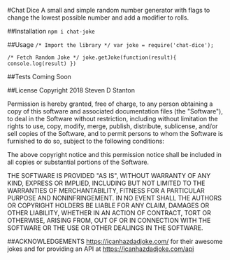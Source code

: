 #Chat Dice
A small and simple random number generator with flags to change the lowest possible number and add a modifier to rolls.

##Installation
`npm i chat-joke`

##Usage
`/* Import the library */
var joke = require('chat-dice');`

`/* Fetch Random Joke */
joke.getJoke(function(result){
	console.log(result)
})`


##Tests
Coming Soon

##License
Copyright 2018 Steven D Stanton

Permission is hereby granted, free of charge, to any person obtaining a copy of this software and associated documentation files (the "Software"), to deal in the Software without restriction, including without limitation the rights to use, copy, modify, merge, publish, distribute, sublicense, and/or sell copies of the Software, and to permit persons to whom the Software is furnished to do so, subject to the following conditions:

The above copyright notice and this permission notice shall be included in all copies or substantial portions of the Software.

THE SOFTWARE IS PROVIDED "AS IS", WITHOUT WARRANTY OF ANY KIND, EXPRESS OR IMPLIED, INCLUDING BUT NOT LIMITED TO THE WARRANTIES OF MERCHANTABILITY, FITNESS FOR A PARTICULAR PURPOSE AND NONINFRINGEMENT. IN NO EVENT SHALL THE AUTHORS OR COPYRIGHT HOLDERS BE LIABLE FOR ANY CLAIM, DAMAGES OR OTHER LIABILITY, WHETHER IN AN ACTION OF CONTRACT, TORT OR OTHERWISE, ARISING FROM, OUT OF OR IN CONNECTION WITH THE SOFTWARE OR THE USE OR OTHER DEALINGS IN THE SOFTWARE.

##ACKNOWLEDGEMENTS
https://icanhazdadjoke.com/ for their awesome jokes and for providing an API at https://icanhazdadjoke.com/api